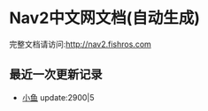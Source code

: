 # Nav2中文网文档(自动生成)

完整文档请访问:http://nav2.fishros.com

## 最近一次更新记录
- [小鱼](https://github.com/fishros) update:2900|5
